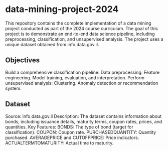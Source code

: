 # data-mining-project-2024
This repository contains the complete implementation of a data mining project conducted as part of the 2024 course curriculum. The goal of this project is to demonstrate an end-to-end data science pipeline, including preprocessing, classification, and unsupervised analysis. The project uses a unique dataset obtained from info.data.gov.il.

## Objectives
Build a comprehensive classification pipeline:
Data preprocessing.
Feature engineering.
Model training, evaluation, and interpretation.
Perform unsupervised analysis:
Clustering.
Anomaly detection or recommendation system.

## Dataset
Source: info.data.gov.il
Description: The dataset contains information about bonds, including issuance details, maturity terms, coupon rates, prices, and quantities.
Key Features:
BONDS: The type of bond (target for classification).
COUPON: Coupon rate.
PURCHASEDQUANTITY: Quantity purchased.
AVERAGEPRICE and CUTOFFPRICE: Price indicators.
ACTUALTERMTOMATURITY: Actual time to maturity.
